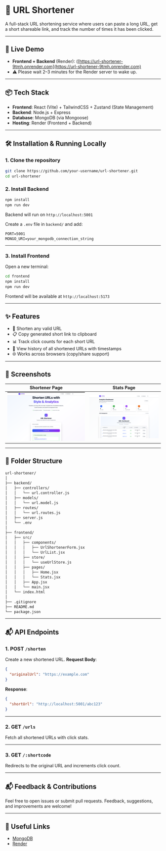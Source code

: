 # 🔗 URL Shortener

A full-stack URL shortening service where users can paste a long URL, get a short shareable link, and track the number of times it has been clicked.

---

## 🚀 Live Demo

- **Frontend + Backend** (Render): ([https://url-shortener-9tmh.onrender.com](https://url-shortener-9tmh.onrender.com)
- 
  ⚠️ Please wait 2–3 minutes for the Render server to wake up.

---

## 📦 Tech Stack

- **Frontend**: React (Vite) + TailwindCSS + Zustand (State Management)
- **Backend**: Node.js + Express
- **Database**: MongoDB (via Mongoose)
- **Hosting**: Render (Frontend + Backend)

---

## 🛠️ Installation & Running Locally

### 1. Clone the repository

```bash
git clone https://github.com/your-username/url-shortener.git
cd url-shortener
````

### 2. Install Backend

```bash
npm install
npm run dev
```

Backend will run on `http://localhost:5001`

Create a `.env` file in `backend/` and add:

```
PORT=5001
MONGO_URI=your_mongodb_connection_string
```

---

### 3. Install Frontend

Open a new terminal:

```bash
cd frontend
npm install
npm run dev
```

Frontend will be available at `http://localhost:5173`

---

## ✨ Features

* 🔗 Shorten any valid URL
* 📋 Copy generated short link to clipboard
* 📊 Track click counts for each short URL
* 📅 View history of all shortened URLs with timestamps
* 🌐 Works across browsers (copy/share support)

---

## 📸 Screenshots

| Shortener Page                             | Stats Page                             |
| ------------------------------------------ | -------------------------------------- |
| ![Shorten](./screenshots/shorten-page.png) | ![Stats](./screenshots/stats-page.png) |

---

## 📐 Folder Structure

```
url-shortener/
│
├── backend/
│   ├── controllers/
│   │   └── url.controller.js
│   ├── models/
│   │   └── url.model.js
│   ├── routes/
│   │   └── url.routes.js
│   ├── server.js
│   └── .env
│
├── frontend/
│   ├── src/
│   │   ├── components/
│   │   │   ├── UrlShortenerForm.jsx
│   │   │   └── UrlList.jsx
│   │   ├── store/
│   │   │   └── useUrlStore.js
│   │   ├── pages/
│   │   │   ├── Home.jsx
│   │   │   └── Stats.jsx
│   │   ├── App.jsx
│   │   └── main.jsx
│   └── index.html
│
├── .gitignore
├── README.md
└── package.json
```

---

## 📬 API Endpoints

### 1. **POST** `/shorten`

Create a new shortened URL.
**Request Body**:

```json
{
  "originalUrl": "https://example.com"
}
```

**Response**:

```json
{
  "shortUrl": "http://localhost:5001/abc123"
}
```

---

### 2. **GET** `/urls`

Fetch all shortened URLs with click stats.

---

### 3. **GET** `/:shortcode`

Redirects to the original URL and increments click count.

---

## 📬 Feedback & Contributions

Feel free to open issues or submit pull requests. Feedback, suggestions, and improvements are welcome!

---

## 🔗 Useful Links

* [MongoDB](https://www.mongodb.com/)
* [Render](https://render.com/)
